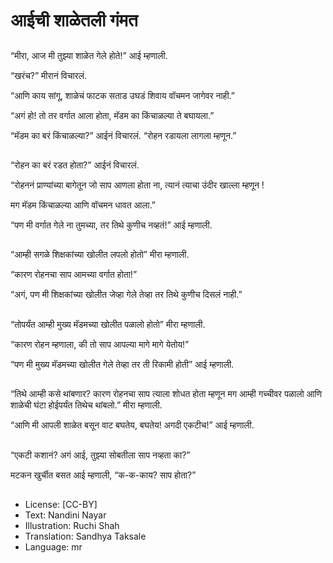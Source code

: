 # आईची शाळेतली गंमत

##
“मीरा, आज मी तुझ्या शाळेत गेले होते!” आई म्हणाली.

“खरंच?” मीरानं विचारलं.

“आणि काय सांगू, शाळेचं फाटक सताड उघडं शिवाय वॉचमन जागेवर नाही.”

“अगं हो! तो तर वर्गात आला होता, मॅडम का किंचाळल्या ते बघायला.”

“मॅडम का बरं किंचाळल्या?” आईनं विचारलं. “रोहन रडायला लागला म्हणून.”

##
“रोहन का बरं रडत होता?” आईनं विचारलं.

“रोहननं प्राण्यांच्या बागेतून जो साप आणला होता ना, त्यानं त्याचा उंदीर खाल्ला म्हणून !

मग मॅडम किंचाळल्या आणि वॉचमन धावत आला.”

“पण मी वर्गात गेले ना तुमच्या, तर तिथे कुणीच नव्हतं!” आई म्हणाली.

##
“आम्ही सगळे शिक्षकांच्या खोलीत लपलो होतो” मीरा म्हणाली.

“कारण रोहनचा साप आमच्या वर्गात होता!”

“अगं, पण मी शिक्षकांच्या खोलीत जेव्हा गेले तेव्हा तर तिथे कुणीच दिसलं नाही.”

##
“तोपर्यंत आम्ही मुख्य मॅडमच्या खोलीत पळालो होतो” मीरा म्हणाली.

“कारण रोहन म्हणाला, की तो साप आपल्या मागे मागे येतोय!”

“पण मी मुख्य मॅडमच्या खोलीत गेले तेव्हा तर ती रिकामी होती” आई म्हणाली.

##
“तिथे आम्ही कसे थांबणार? कारण रोहनचा साप त्याला शोधत होता म्हणून मग आम्ही गच्चीवर पळालो आणि शाळेची घंटा होईपर्यंत तिथेच थांबलो.” मीरा म्हणाली.

“आणि मी आपली शाळेत बसून वाट बघतेय, बघतेय! अगदी एकटीच!” आई म्हणाली.

##
“एकटी कशानं? अगं आई, तुझ्या सोबतीला साप नव्हता का?”

मटकन खुर्चीत बसत आई म्हणाली, “क-क-काय? साप होता?”

##
* License: [CC-BY]
* Text: Nandini Nayar
* Illustration: Ruchi Shah
* Translation: Sandhya Taksale
* Language: mr
